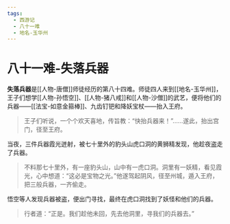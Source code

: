 ```yaml
---
tags:
  - 西游记
  - 八十一难
  - 地名-玉华州
---
```

# 八十一难-失落兵器

**失落兵器**是[[人物-唐僧]]师徒经历的第八十四难。师徒四人来到[[地名-玉华州]]，王子们想学[[人物-孙悟空]]、[[人物-猪八戒]]和[[人物-沙僧]]的武艺，便将他们的兵器——[[法宝-如意金箍棒]]、九齿钉钯和降妖宝杖——抬入王府。

> 王子们听说，一个个欢天喜地，传旨教：“快抬兵器来！”……遂此，抬出宫门，径至王府。

当夜，三件兵器霞光迸射，被七十里外的豹头山虎口洞的黄狮精发现，他趁夜盗走了兵器。

> 不料那七十里外，有一座豹头山，山中有一虎口洞。洞里有一妖精，看见霞光，心中想道：“这必是宝物之光。”他遂驾起阴风，径至州城，遁入王府，把三般兵器，一齐偷走。

悟空等人发现兵器被盗，便出门寻找，最终在虎口洞找到了妖怪和他们的兵器。

> 行者道：“正是。我们趁他未回，先去他洞里，寻我们的兵器去。”
